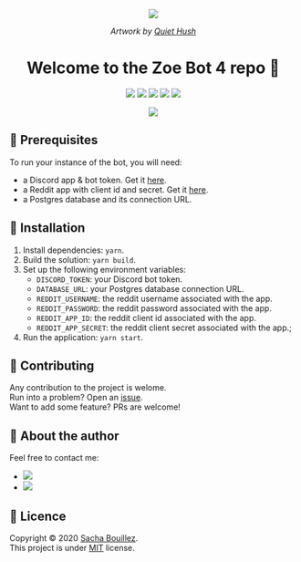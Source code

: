 <p align="center">
  <img src="https://zoe-bot-docs.vercel.app/zoe.png">
</p>
<p align="center">
  <i>Artwork by <a href="https://twitter.com/q_hush">Quiet Hush</a></i>
</p>

<h1 align="center">Welcome to the Zoe Bot 4 repo 👋</h1>

<p align="center">
  <img src="https://img.shields.io/github/package-json/v/prazdevs/zoe-bot-4" />
  <img src="https://img.shields.io/github/license/prazdevs/zoe-bot-4" />
  <img src="https://img.shields.io/github/workflow/status/prazdevs/zoe-bot-4/Build?logo=GitHub&label=build" />
  <img src="https://img.shields.io/codeclimate/maintainability/prazdevs/zoe-bot-4?logo=code-climate" />
  <img src="https://img.shields.io/npm/types/typescript" />
</p>

<p align="center">
  <a href="https://zoe-bot-docs.vercel.app" alt="Zoe Bot 4 docs" >
    <img src="https://img.shields.io/badge/ZoeBot4-read%20the%20docs-green?style=for-the-badge&logo=Read%20the%20Docs&logoColor=white" />
  </a>
</p>

## 🧱 Prerequisites

To run your instance of the bot, you will need:

- a Discord app & bot token. Get it [here](https://discord.com/developers/applications).
- a Reddit app with client id and secret. Get it [here](https://discord.com/developers/applications).
- a Postgres database and its connection URL.

## 🔨 Installation

1. Install dependencies: `yarn`.
2. Build the solution: `yarn build`.
3. Set up the following environment variables:
   - `DISCORD_TOKEN`: your Discord bot token.
   - `DATABASE_URL`: your Postgres database connection URL.
   - `REDDIT_USERNAME`: the reddit username associated with the app.
   - `REDDIT_PASSWORD`: the reddit password associated with the app.
   - `REDDIT_APP_ID`: the reddit client id associated with the app.
   - `REDDIT_APP_SECRET`: the reddit client secret associated with the app.;
4. Run the application: `yarn start`.

## 🤝 Contributing

Any contribution to the project is welome.  
Run into a problem? Open an [issue](https://github.com/prazdevs/zoe-bot-4/issues/new/choose).  
Want to add some feature? PRs are welcome!

## 👤 About the author

Feel free to contact me:

- <a href="https://twitter.com/prazdevs"><img src="https://img.shields.io/twitter/follow/prazdevs?style=social" /><a/>
- <img src="https://img.shields.io/badge/Discord-PraZ%234184-darkgrey?labelColor=7289DA&logo=discord&logoColor=white" />

## 📝 Licence

Copyright © 2020 [Sacha Bouillez](https://github.com/prazdevs).<br />
This project is under [MIT](https://github.com/prazdevs/zoe-bot-4/blob/master/LICENCE) license.
